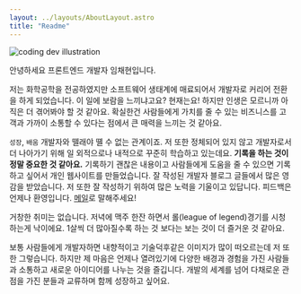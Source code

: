 ```yaml
---
layout: ../layouts/AboutLayout.astro
title: "Readme"
---
```


<div>
  <img src="/assets/dev.svg" class="sm:w-1/2 mx-auto" alt="coding dev illustration">
</div>

안녕하세요 프론트엔드 개발자 임채현입니다.

저는 화학공학을 전공하였지만 소프트웨어 생태계에 매료되어서 개발자로 커리어 전환을 하게 되었습니다. 이 일에 보람을 느끼냐고요? 현재는요! 하지만 인생은 모르니까 아직은 더 겪어봐야 할 것 같아요. 확실한건 사람들에게 가치를 줄 수 있는 비즈니스를 고객과 가까이 소통할 수 있다는 점에서 큰 매력을 느끼는 것 같아요.

`성장`, `배움` 개발자와 뗄래야 뗼 수 없는 관계이죠. 저 또한 정체되어 있지 않고 개발자로서 더 나아가기 위해 일 외적으로나 내적으로 꾸준히 학습하고 있는데요. **기록을 하는 것이 정말 중요한 것 같아요.** 기록하기 괜찮은 내용이고 사람들에게 도움을 줄 수 있으면 기록하고 싶어서 개인 웹사이트를 만들었습니다. 잘 작성된 개발자 블로그 글들에서 많은 영감을 받았습니다. 저 또한 잘 작성하기 위하여 많은 노력을 기울이고 있답니다. 피드백은 언제나 환영입니다. [메일](mailto:contact@satnaing.dev)로 말해주세요!

거창한 취미는 없습니다. 저녁에 맥주 한잔 하면서 롤(league of legend)경기를 시청하는게 낙이에요. 1살씩 더 많아질수록 하는 것 보다는 보는 것이 더 즐거운 것 같아요.

보통 사람들에게 개발자하면 내향적이고 기술덕후같은 이미지가 많이 떠오르는데 저 또한 그렇습니다. 하지만 제 마음은 언제나 열려있기에 다양한 배경과 경험을 가진 사람들과 소통하고 새로운 아이디어를 나누는 것을 즐깁니다. 개발의 세계를 넘어 다채로운 관점을 가진 분들과 교류하며 함께 성장하고 싶어요.
